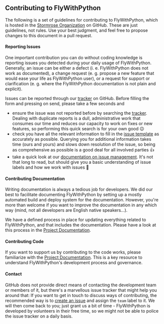 ## Contributing to FlyWithPython

The following is a set of guidelines for contributing to FlyWithPython, which
is hosted in the [Stormrose Organization](https://github.com/stormrose-va/) on
GitHub. These are just guidelines, not rules. Use your best judgment, and feel
free to propose changes to this document in a pull request.

#### Reporting Issues

One important contribution you can do without coding knowledge is reporting
issues you detected during your daily usage of FlyWithPython. Generally, an
issue can be either a defect (i. e. FlyWithPython does not work as documented),
a change request (e. g. propose a new feature that would ease your life as
FlyWithPython user), or a request for support or clarification (e. g.
where the FlyWithPython documentation is not plain and explicit).

Issues can be reported through our
[tracker](https://github.com/stormrose-va/FlyWithPython/issues) on GitHub.
Before filling the form and pressing on send, please take a few seconds and

* ensure the issue was not reported before by searching the
  [tracker](https://github.com/stormrose-va/FlyWithPython/issues).
  Dealing with duplicate reports is a dull, administrative work that consumes
  our time and reduces our capacity to work on fixes or new features, so
  performing this quick search is for your own good :wink:
* check you have all the relevant information to fill in the
  [issue template](https://github.com/stormrose-va/FlyWithPython/blob/master/.github/issue_template.md) as accurately as possible. Querying you for additional information takes time
  (ours and yours) and slows down resolution of the issue, so being as
  comprehensive as possible is a good deal for all involved parties :+1:
* take a quick look at our
  [documentation on issue management](https://flywithpython.readthedocs.io/internals/issues.html).
  It's not that long to read, but
  should give you a basic understanding of issue labels and how we work with
  issues :rocket:

#### Contributing Documentation

Writing documentation is always a tedious job for developers. We did our best to
facilitate documenting FlyWithPython by setting up a mostly automated build and
deploy system for the documentation. However, you're more than welcome if you
want to improve the documentation in any which way (mind, not all developers
are English native speakers...).

We have a defined process in place for updating everything related to
FlyWithPython, and that includes the documentation. Please have a look at this
process in the
[Project Documentation](https://flywithpython.readthedocs.io/).

#### Contributing Code

If you want to support us by contributing to the code works, please familiarize
with the
[Project Documentation](https://flywithpython.readthedocs.io/).
This is a key resource to understand FlyWithPython's development process and
governance.

#### Contact

GitHub does not provide direct means of contacting the development team or
members of it, but there's a marvellous issue tracker that might help you around
that: If you want to get in touch to discuss ways of contributing, the
recommended way is to
[create an issue](https://github.com/stormrose-va/FlyWithPython/issues/new)
and assign the `team` label to it. We will then come back to you; just grant us
a bit of time - FlyWithPython is developed by volunteers in their free time, so
we might not be able to police the issue tracker on a daily basis.
